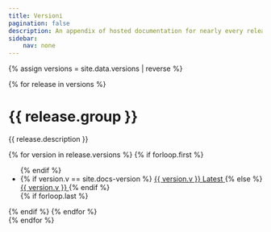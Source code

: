 ```yaml
---
title: Versioni
pagination: false
description: An appendix of hosted documentation for nearly every release of Bootstrap, from v1 through v4.
sidebar:
    nav: none
---
```

{% assign versions = site.data.versions | reverse %}

{% for release in versions %}
<div>
    <h1>{{ release.group }}</h1>
    <p>{{ release.description }}</p>
    {% for version in release.versions %}
    {% if forloop.first %}<ul>{% endif %}
    <li>
        {% if version.v == site.docs-version %}
        <a class="list-group-item list-group-item-action py-2 text-primary d-flex justify-content-between align-items-center" href="{{ site.baseurl }}/openstamanager/{{ version.v }}/">
            {{ version.v }}
            <span class="badge badge-primary">Latest</span>
        </a>
        {% else %}
        <a class="list-group-item list-group-item-action py-2 text-primary" href="{{ site.baseurl }}/openstamanager/{{ version.v }}/">
            {{ version.v }}
        </a>
        {% endif %}
    </li>
    {% if forloop.last %}</ul>{% endif %}
    {% endfor %}
</div>
{% endfor %}
